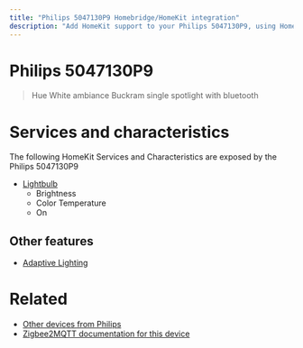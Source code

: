 ```yaml
---
title: "Philips 5047130P9 Homebridge/HomeKit integration"
description: "Add HomeKit support to your Philips 5047130P9, using Homebridge, Zigbee2MQTT and homebridge-z2m."
---
```

<!---
This file has been GENERATED using src/docgen/docgen.ts
DO NOT EDIT THIS FILE MANUALLY!
-->
# Philips 5047130P9
> Hue White ambiance Buckram single spotlight with bluetooth


# Services and characteristics
The following HomeKit Services and Characteristics are exposed by
the Philips 5047130P9

* [Lightbulb](../../light.md)
  * Brightness
  * Color Temperature
  * On

## Other features
* [Adaptive Lighting](../../light.md)

# Related
* [Other devices from Philips](../index.md#philips)
* [Zigbee2MQTT documentation for this device](https://www.zigbee2mqtt.io/devices/5047130P9.html)